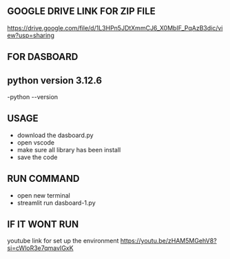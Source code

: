 ## GOOGLE DRIVE LINK FOR ZIP FILE
https://drive.google.com/file/d/1L3HPn5JDtXmmCJ6_X0MbIF_PqAzB3dic/view?usp=sharing

## FOR DASBOARD

## python version 3.12.6
-python --version

## USAGE
- download the dasboard.py
- open vscode
- make sure all library has been install
- save the code 
## RUN COMMAND
- open new terminal 
- streamlit run dasboard-1.py

## IF IT WONT RUN 
youtube link for set up the environment
https://youtu.be/zHAM5MGehV8?si=cWloR3e7qmavIGxK 
